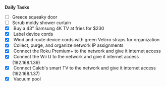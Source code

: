 **Daily Tasks**

- [ ] Greece squeaky door
- [ ] Scrub moldy shower curtain
- [X]  Buy a 43" Samsung 4K TV at fries for $230
- [X]  Label device cords
- [X]  Wind and route device cords with green Velcro straps for organization
- [X]  Collect, purge, and organize network IP assignments
- [X]  Connect the Roku Premium+ to the network and give it internet access
- [X]  Connect the Wii U to the network and give it internet access (192.168.1.39)
- [X]  Connect Caleb's smart TV to the network and give it internet access (192.168.1.37)
- [X]  Vacuum pool